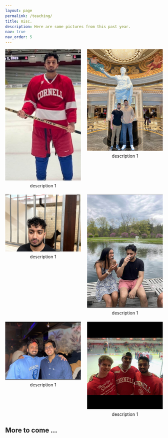 ```yaml
---
layout: page
permalink: /teaching/
title: misc. 
description: Here are some pictures from this past year. 
nav: true
nav_order: 5
---
```


<div class="grid-container">
  <div class="grid-item">
    <img src="misc_1.jpg" alt="Image 1">
    <p>description 1</p>
  </div>
  <div class="grid-item">
    <img src="misc_2.jpg" alt="Image 2">
    <p>description 1</p>
  </div>
  <div class="grid-item">
    <img src="misc_3.jpg" alt="Image 3">
    <p>description 1</p>
  </div>
  <div class="grid-item">
    <img src="misc_4.jpg" alt="Image 4">
    <p>description 1</p>
  </div>
    <div class="grid-item">
    <img src="misc_5.jpg" alt="Image 3">
    <p>description 1</p>
  </div>
  <div class="grid-item">
    <img src="misc_6.jpg" alt="Image 6">
    <p>description 1</p>
  </div>
</div>

## More to come ...


<style>
  .grid-container {
    display: grid;
    grid-template-columns: repeat(2, 1fr);
    grid-gap: 20px;
  }
  .grid-item {
    position: relative;
  }
  .grid-item img {
    width: 100%;
    height: auto;
  }
  .grid-item p {
    text-align: center;
    margin-top: 5px;
    margin-bottom: 0;
    font-size: 14px;
  }
</style>
